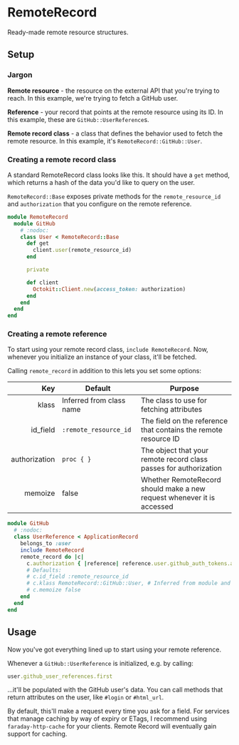 # RemoteRecord

Ready-made remote resource structures.

## Setup

### Jargon

**Remote resource** - the resource on the external API that you're trying to
reach. In this example, we're trying to fetch a GitHub user.

**Reference** - your record that points at the remote resource using its ID. In
this example, these are `GitHub::UserReference`s.

**Remote record class** - a class that defines the behavior used to fetch the
remote resource. In this example, it's `RemoteRecord::GitHub::User`.

### Creating a remote record class

A standard RemoteRecord class looks like this. It should have a `get` method,
which returns a hash of the data you'd like to query on the user.

`RemoteRecord::Base` exposes private methods for the `remote_resource_id` and
`authorization` that you configure on the remote reference.

```ruby
module RemoteRecord
  module GitHub
    # :nodoc:
    class User < RemoteRecord::Base
      def get
        client.user(remote_resource_id)
      end

      private

      def client
        Octokit::Client.new(access_token: authorization)
      end
    end
  end
end
```

### Creating a remote reference

To start using your remote record class, `include RemoteRecord`. Now, whenever
you initialize an instance of your class, it'll be fetched.

Calling `remote_record` in addition to this lets you set some options:

| Key           | Default                  | Purpose                                                                |
|--------------:|--------------------------|------------------------------------------------------------------------|
| klass         | Inferred from class name | The class to use for fetching attributes                               |
| id_field      | `:remote_resource_id`    | The field on the reference that contains the remote resource ID        |
| authorization | `proc { }`               | The object that your remote record class passes for authorization      |
| memoize       | false                    | Whether RemoteRecord should make a new request whenever it is accessed |

```ruby
module GitHub
  # :nodoc:
  class UserReference < ApplicationRecord
    belongs_to :user
    include RemoteRecord
    remote_record do |c|
      c.authorization { |reference| reference.user.github_auth_tokens.active.first.token }
      # Defaults:
      # c.id_field :remote_resource_id
      # c.klass RemoteRecord::GitHub::User, # Inferred from module and class name
      # c.memoize false
    end
  end
end
```

## Usage

Now you've got everything lined up to start using your remote reference.

Whenever a `GitHub::UserReference` is initialized, e.g. by calling:

```ruby
user.github_user_references.first
```

...it'll be populated with the GitHub user's data. You can call methods that
return attributes on the user, like `#login` or `#html_url`.

By default, this'll make a request every time you ask for a field. For services
that manage caching by way of expiry or ETags, I recommend using
`faraday-http-cache` for your clients. Remote Record will eventually gain
support for caching.
